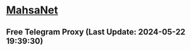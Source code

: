 
# [MahsaNet](https://t.me/mahsa_net)
## Free Telegram Proxy (Last Update: 2024-05-22 19:39:30)

    